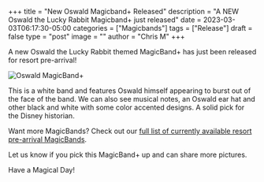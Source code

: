 +++
title = "New Oswald Magicband+ Released"
description = "A NEW Oswald the Lucky Rabbit Magicband+ just released"
date = 2023-03-03T06:17:30-05:00
categories = ["Magicbands"]
tags = ["Release"]
draft = false
type = "post"
image = ""
author = "Chris M"
+++

A new Oswald the Lucky Rabbit themed MagicBand+ has just been released for resort pre-arrival!

<!--more-->

![Oswald MagicBand+](https://cdn-ssl.s7.dsitpr.go.com/is/image/DisneyParks/400956518282)

This is a white band and features Oswald himself appearing to burst out of the
face of the band. We can also see musical notes, an Oswald ear hat and other
black and white with some color accented designs. A solid pick for the Disney
historian.

Want more MagicBands? Check out our [full list of currently available resort
pre-arrival MagicBands][1].

Let us know if you pick this MagicBand+ up and can share more pictures.

Have a Magical Day!

[1]: https://lineleader.io/magicbands
